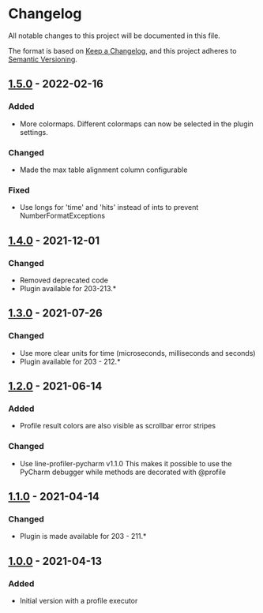 # Changelog
All notable changes to this project will be documented in this file.

The format is based on [Keep a Changelog](https://keepachangelog.com/en/1.0.0/),
and this project adheres to [Semantic Versioning](https://semver.org/spec/v2.0.0.html).

## [1.5.0] - 2022-02-16
### Added
- More colormaps. Different colormaps can now be selected in the plugin settings.

### Changed
- Made the max table alignment column configurable

### Fixed
- Use longs for 'time' and 'hits' instead of ints to prevent NumberFormatExceptions

## [1.4.0] - 2021-12-01
### Changed
- Removed deprecated code
- Plugin available for 203-213.*

## [1.3.0] - 2021-07-26
### Changed
- Use more clear units for time (microseconds, milliseconds and seconds)
- Plugin available for 203 - 212.*

## [1.2.0] - 2021-06-14
### Added
- Profile result colors are also visible as scrollbar error stripes

### Changed
- Use line-profiler-pycharm v1.1.0
  This makes it possible to use the PyCharm debugger while methods are decorated with @profile

## [1.1.0] - 2021-04-14
### Changed
- Plugin is made available for 203 - 211.*

## [1.0.0] - 2021-04-13
### Added
- Initial version with a profile executor

[Unreleased]: https://gitlab.com/line-profiler-pycharm/line-profiler-pycharm-plugin/tree/dev
[1.5.0]: https://gitlab.com/line-profiler-pycharm/line-profiler-pycharm-plugin/-/tags/1.5.0
[1.4.0]: https://gitlab.com/line-profiler-pycharm/line-profiler-pycharm-plugin/-/tags/1.4.0
[1.3.0]: https://gitlab.com/line-profiler-pycharm/line-profiler-pycharm-plugin/-/tags/1.3.0
[1.2.0]: https://gitlab.com/line-profiler-pycharm/line-profiler-pycharm-plugin/-/tags/1.2.0
[1.1.0]: https://gitlab.com/line-profiler-pycharm/line-profiler-pycharm-plugin/-/tags/1.1.0
[1.0.0]: https://gitlab.com/line-profiler-pycharm/line-profiler-pycharm-plugin/-/tags/1.0.0
